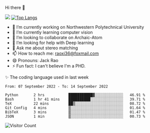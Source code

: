 Hi there 👋

![](https://github-readme-stats.vercel.app/api?username=Raohaocheng)
[![Top Langs](https://github-readme-stats.vercel.app/api/top-langs/?username=Raohaocheng&layout=compact)](https://github.com/anuraghazra/github-readme-stats)

- 🔭 I’m currently working on Northwestern Polytechnical University
- 🌱 I’m currently learning computer vision
- 👯 I’m looking to collaborate on Archaic-Atom
- 🤔 I’m looking for help with Deep learning
- 💬 Ask me about stereo matching
- 📫 How to reach me: raoxi36@foxmail.com
- 😄 Pronouns: Jack Rao
- ⚡ Fun fact: I can't believe I'm a PHD.

✨ The coding language used in last week
<!--START_SECTION:waka-->

```text
From: 07 September 2022 - To: 14 September 2022

Python       2 hrs           ███████████▓░░░░░░░░░░░░░   46.91 %
Bash         1 hr 41 mins    ██████████░░░░░░░░░░░░░░░   39.71 %
TeX          22 mins         ██▒░░░░░░░░░░░░░░░░░░░░░░   08.72 %
Git Config   4 mins          ▒░░░░░░░░░░░░░░░░░░░░░░░░   01.64 %
BibTeX       3 mins          ▒░░░░░░░░░░░░░░░░░░░░░░░░   01.47 %
JSON         1 min           ▒░░░░░░░░░░░░░░░░░░░░░░░░   00.73 %
```

<!--END_SECTION:waka-->

![Visitor Count](https://profile-counter.glitch.me/Raohaocheng/count.svg)
